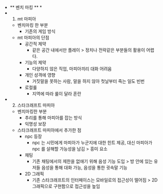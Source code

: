 
* ** 벤치 마킹 ** *
 * 1. mt 마피아
   * 벤치마킹 한 부분
     * 기존의 게임 방식
   * mt 마피아의 단점
     * 공간적 제약
       * 같은 공간 내에서만 플레이 > 정치나 전략같은 부분들의 활용이 어렵다.
     * 기능의 제약
       * 다양하지 않은 직업, 마피아끼리 대화 어려움
     * 개인 성격에 영향
       * 거짓말을 못하는 사람, 말을 하지 않아 첫날부터 죽는 일도 빈번
     * 로컬룰
       * 지역에 따라 룰이 달라 혼란
 * 2. 스타크래프트 마피아
   * 벤치마킹한 부분 
     * 추리를 통해 마피아를 잡는 방식
     * 익명성 보장
   * 스타크래프트 마피아에서 추가한 점
      * npc 등장
         * npc 는 시민에게 마피아가 누군지에 대한 힌트 제공, 대신 마피아가 npc 를 살해할 가능성을 남김 >  흥미 요소
      * 채팅
         * 기존 채팅에서의 제한을 없애기 위해 음성 기능 도입 > 방 안에 있는 유저들 음성을 통해 대화 가능, 음성을 통한 귓속말 기능
      * 2D 그래픽
         * 기존 스타크래프트의 인터페이스는 모바일로의 접근성이 떨어짐 > 2D 그래픽으로 구현함으로 접근성을 높임
    
